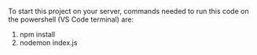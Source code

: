 To start this project on your server, commands needed to run this code on the powershell (VS Code terminal) are:
   1) npm install
   2) nodemon index.js
